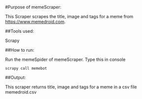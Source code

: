 #Purpose of memeScraper:

This Scraper scrapes the title, image and tags for a meme from https://www.memedroid.com.

##Tools used:

Scrapy

##How to run:

Run the memeSpider of memeScraper.
Type this in console
```
scrapy call memebot
```

##Output:

This scraper returns title, image and tags for a meme in a csv file memedroid.csv
